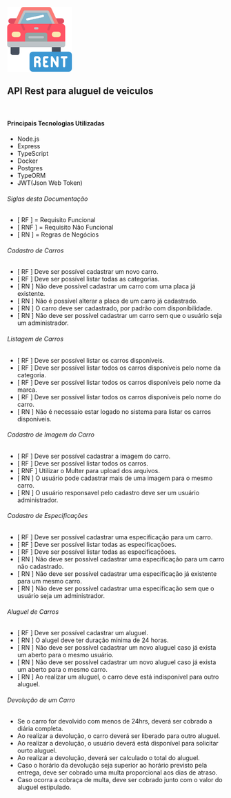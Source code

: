 <div display = flex justtify-content = "center">
    <img src ="/tmp/car-rental.png" width= "150px">
</div>
<h2>API Rest para aluguel de veiculos</h2>
<br>
<h4>Principais Tecnologias Utilizadas</h4>
<ul>
    <li>Node.js</li>
    <li>Express</li>
    <li>TypeScript</li>
    <li>Docker</li>
    <li>Postgres</li>
    <li>TypeORM</li>
    <li>JWT(Json Web Token)</li>
</ul>
<h6>Siglas desta Documentação</h6>
<ul>
    <li>[ RF ] = Requisito Funcional </li>
    <li>[ RNF ] = Requisito Não Funcional</li>
    <li>[ RN ] = Regras de Negócios</li>
</ul>
<h6>Cadastro de Carros</h6>
<ul>
    <li>[ RF ] Deve ser possível cadastrar um novo carro.</li>
    <li>[ RF ] Deve ser possível listar todas as categorias.</li>
    <li>[ RN ] Não deve possível cadastrar um carro com uma placa já existente.</li>
    <li>[ RN ] Não é possível alterar a placa de um carro já cadastrado.</li>
    <li>[ RN ] O carro deve ser cadastrado, por padrão com disponibilidade.</li>
    <li>[ RN ] Não deve ser possível cadastrar um carro sem que o usuário seja um administrador.</li>
</ul>

<h6>Listagem de Carros</h6>
<ul>
    <li>[ RF ] Deve ser possível listar os carros disponíveis.</li>
    <li>[ RF ] Deve ser possível listar todos os carros disponíveis pelo nome da categoria.</li>
    <li>[ RF ] Deve ser possível listar todos os carros disponíveis pelo nome da marca.</li>
    <li>[ RF ] Deve ser possível listar todos os carros disponíveis pelo nome do carro.</li>
    <li>[ RN ] Não é necessaio estar logado no sistema para listar os carros disponíveis.</li>
</ul>

<h6>Cadastro de Imagem do Carro</h6>
<ul>
    <li>[ RF ] Deve ser possível cadastrar a imagem do carro.</li>
    <li>[ RF ] Deve ser possível listar todos os carros.</li>
    <li>[ RNF ] Utilizar o Multer para upload dos arquivos.</li>
    <li>[ RN ] O usuário pode cadastrar mais de uma imagem para o mesmo carro.</li>
    <li>[ RN ] O usuário responsavel pelo cadastro deve ser um usuário administrador.</li>
</ul>

<h6>Cadastro de Especificações</h6>
<ul>
    <li>[ RF ] Deve ser possível cadastrar uma especificação para um carro.</li>
    <li>[ RF ] Deve ser possível listar todas as especificaçõoes.</li>
    <li>[ RF ] Deve ser possível listar todas as especificaçõoes.</li>
    <li>[ RN ] Não deve ser possível cadastrar uma especificação para um carro não cadastrado.</li>
    <li>[ RN ] Não deve ser possível cadastrar uma especificação já existente para um mesmo carro.</li>
    <li>[ RN ] Não deve ser possível cadastrar uma especificação sem que o usuário seja um administrador.</li>
</ul>

<h6>Aluguel de Carros</h6>
<ul>
    <li>[ RF ] Deve ser possível cadastrar um aluguel.</li>
    <li>[ RN ] O alugel deve ter duração mínima de 24 horas.</li>
    <li>[ RN ] Não deve ser possível cadastrar um novo aluguel caso já exista um aberto para o mesmo usuário.</li>
    <li>[ RN ] Não deve ser possível cadastrar um novo aluguel caso já exista um aberto para o mesmo carro.</li>
    <li>[ RN ] Ao realizar um aluguel, o carro deve está indisponível para outro aluguel.</li>
</ul>
<h6>Devolução de um Carro</h6>
<ul>
    <li>Se o carro for devolvido com menos de 24hrs, deverá ser cobrado a diária completa.</li>
    <li>Ao realizar a devolução, o carro deverá ser liberado para outro aluguel.</li>
    <li>Ao realizar a devolução, o usuário deverá está disponível para solicitar ourto aluguel.</li>
    <li>Ao realizar a devolução, deverá ser calculado o total do aluguel.</li>
    <li>Caso o horário da devolução seja superior ao horário previsto pela entrega, deve ser cobrado uma multa proporcional aos dias de atraso.</li>
    <li>Caso ocorra a cobraça de multa, deve ser cobrado junto com o valor do aluguel estipulado.</li>
</ul>